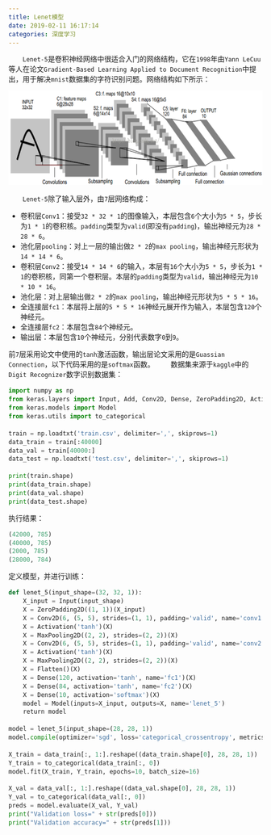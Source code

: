 ```yaml
---
title: Lenet模型
date: 2019-02-11 16:17:14
categories: 深度学习
---
```

&emsp;&emsp;`Lenet-5`是卷积神经网络中很适合入门的网络结构，它在`1998`年由`Yann LeCuu`等人在论文`Gradient-Based Learning Applied to Document Recognition`中提出，用于解决`mnist`数据集的字符识别问题。网络结构如下所示：

<img src="./Lenet模型/1.png" height="186" width="701">

&emsp;&emsp;`Lenet-5`除了输入层外，由`7`层网络构成：

- 卷积层`Conv1`：接受`32 * 32 * 1`的图像输入，本层包含`6`个大小为`5 * 5`，步长为`1 * 1`的卷积核。`padding`类型为`valid`(即没有`padding`)，输出神经元为`28 * 28 * 6`。
- 池化层`pooling`：对上一层的输出做`2 * 2`的`max pooling`，输出神经元形状为`14 * 14 * 6`。
- 卷积层`Conv2`：接受`14 * 14 * 6`的输入，本层有`16`个大小为`5 * 5`，步长为`1 * 1`的卷积核，同第一个卷积层。本层的`padding`类型为`valid`，输出神经元为`10 * 10 * 16`。
- 池化层：对上层输出做`2 * 2`的`max pooling`，输出神经元形状为`5 * 5 * 16`。
- 全连接层`fc1`：本层将上层的`5 * 5 * 16`神经元展开作为输入，本层包含`120`个神经元。
- 全连接层`fc2`：本层包含`84`个神经元。
- 输出层：本层包含`10`个神经元，分别代表数字`0`到`9`。

前`7`层采用论文中使用的`tanh`激活函数，输出层论文采用的是`Guassian Connection`，以下代码采用的是`softmax`函数。
&emsp;&emsp;数据集来源于`kaggle`中的`Digit Recognizer`数字识别数据集：

``` python
import numpy as np
from keras.layers import Input, Add, Conv2D, Dense, ZeroPadding2D, Activation, MaxPooling2D, Flatten
from keras.models import Model
from keras.utils import to_categorical
​
train = np.loadtxt('train.csv', delimiter=',', skiprows=1)
data_train = train[:40000]
data_val = train[40000:]
data_test = np.loadtxt('test.csv', delimiter=',', skiprows=1)
​
print(train.shape)
print(data_train.shape)
print(data_val.shape)
print(data_test.shape)
```

执行结果：

``` python
(42000, 785)
(40000, 785)
(2000, 785)
(28000, 784)
```

定义模型，并进行训练：

``` python
def lenet_5(input_shape=(32, 32, 1)):
    X_input = Input(input_shape)
    X = ZeroPadding2D((1, 1))(X_input)
    X = Conv2D(6, (5, 5), strides=(1, 1), padding='valid', name='conv1')(X)
    X = Activation('tanh')(X)
    X = MaxPooling2D((2, 2), strides=(2, 2))(X)
    X = Conv2D(6, (5, 5), strides=(1, 1), padding='valid', name='conv2')(X)
    X = Activation('tanh')(X)
    X = MaxPooling2D((2, 2), strides=(2, 2))(X)
    X = Flatten()(X)
    X = Dense(120, activation='tanh', name='fc1')(X)
    X = Dense(84, activation='tanh', name='fc2')(X)
    X = Dense(10, activation='softmax')(X)
    model = Model(inputs=X_input, outputs=X, name='lenet_5')
    return model
​
model = lenet_5(input_shape=(28, 28, 1))
model.compile(optimizer='sgd', loss='categorical_crossentropy', metrics=['accuracy'])
​
X_train = data_train[:, 1:].reshape((data_train.shape[0], 28, 28, 1))
Y_train = to_categorical(data_train[:, 0])
model.fit(X_train, Y_train, epochs=10, batch_size=16)
​
X_val = data_val[:, 1:].reshape((data_val.shape[0], 28, 28, 1))
Y_val = to_categorical(data_val[:, 0])
preds = model.evaluate(X_val, Y_val)
print("Validation loss=" + str(preds[0]))
print("Validation accuracy=" + str(preds[1]))
```